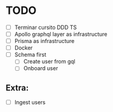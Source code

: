 # TODO

- [ ] Terminar cursito DDD TS
- [ ] Apollo graphql layer as infrastructure
- [ ] Prisma as infrastructure
- [ ] Docker
- [ ] Schema first
  - [ ] Create user from gql
  - [ ] Onboard user

## Extra:

- [ ] Ingest users
